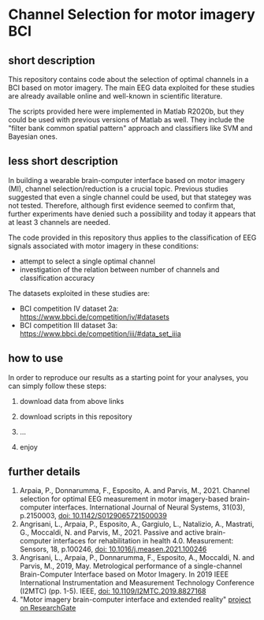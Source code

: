 # Channel Selection for motor imagery BCI

## short description
This repository contains code about the selection of optimal channels in a BCI based on motor imagery.
The main EEG data exploited for these studies are already available online and well-known in scientific literature.

The scripts provided here were implemented in Matlab R2020b, but they could be used with previous versions of Matlab as well.
They include the "filter bank common spatial pattern" approach and classifiers like SVM and Bayesian ones.

## less short description
In building a wearable brain-computer interface based on motor imagery (MI), channel selection/reduction is a crucial topic.
Previous studies suggested that even a single channel could be used, but that stategey was not tested.
Therefore, although first evidence seemed to confirm that, further experiments have denied such a possibility and today it appears that at least 3 channels are needed.

The code provided in this repository thus applies to the classification of EEG signals associated with motor imagery in these conditions: 
- attempt to select a single optimal channel
- investigation of the relation between number of channels and classification accuracy

The datasets exploited in these studies are:
- BCI competition IV dataset 2a: https://www.bbci.de/competition/iv/#datasets
- BCI competition III dataset 3a: https://www.bbci.de/competition/iii/#data_set_iiia


## how to use
In order to reproduce our results as a starting point for your analyses, you can simply follow these steps:
1. download data from above links
2. download scripts in this repository
3. ...

5. enjoy

## further details

1. Arpaia, P., Donnarumma, F., Esposito, A. and Parvis, M., 2021. Channel selection for optimal EEG measurement in motor imagery-based brain-computer interfaces. International Journal of Neural Systems, 31(03), p.2150003, [doi: 10.1142/S0129065721500039](https://doi.org/10.1142/S0129065721500039)
2. Angrisani, L., Arpaia, P., Esposito, A., Gargiulo, L., Natalizio, A., Mastrati, G., Moccaldi, N. and Parvis, M., 2021. Passive and active brain-computer interfaces for rehabilitation in health 4.0. Measurement: Sensors, 18, p.100246, [doi: 10.1016/j.measen.2021.100246](https://doi.org/10.1016/j.measen.2021.100246)
3. Angrisani, L., Arpaia, P., Donnarumma, F., Esposito, A., Moccaldi, N. and Parvis, M., 2019, May. Metrological performance of a single-channel Brain-Computer Interface based on Motor Imagery. In 2019 IEEE International Instrumentation and Measurement Technology Conference (I2MTC) (pp. 1-5). IEEE, [doi: 10.1109/I2MTC.2019.8827168](https://doi.org/10.1109/I2MTC.2019.8827168)
4. "Motor imagery brain-computer interface and extended reality" [project on ResearchGate](https://www.researchgate.net/project/Motor-imagery-brain-computer-interface-and-extended-reality)

